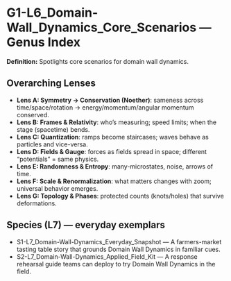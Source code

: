 # G1-L6_Domain-Wall_Dynamics_Core_Scenarios — Genus Index
**Definition:** Spotlights core scenarios for domain wall dynamics.

## Overarching Lenses

- **Lens A: Symmetry -> Conservation (Noether)**: sameness across time/space/rotation → energy/momentum/angular momentum conserved.
- **Lens B: Frames & Relativity**: who’s measuring; speed limits; when the stage (spacetime) bends.
- **Lens C: Quantization**: ramps become staircases; waves behave as particles and vice-versa.
- **Lens D: Fields & Gauge**: forces as fields spread in space; different “potentials” = same physics.
- **Lens E: Randomness & Entropy**: many-microstates, noise, arrows of time.
- **Lens F: Scale & Renormalization**: what matters changes with zoom; universal behavior emerges.
- **Lens G: Topology & Phases**: protected counts (knots/holes) that survive deformations.

## Species (L7) — everyday exemplars
- S1-L7_Domain-Wall-Dynamics_Everyday_Snapshot — A farmers-market tasting table story that grounds Domain Wall Dynamics in familiar cues.
- S2-L7_Domain-Wall-Dynamics_Applied_Field_Kit — A response rehearsal guide teams can deploy to try Domain Wall Dynamics in the field.
